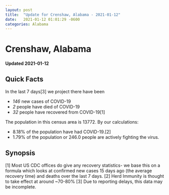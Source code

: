 ```yaml
---
layout: post
title:  "Update for Crenshaw, Alabama - 2021-01-12"
date:   2021-01-12 01:01:29 -0600
categories: Alabama
---
```


# Crenshaw, Alabama
#### Updated 2021-01-12

## Quick Facts

In the last 7 days[3] we project there have been
- *146* new cases of COVID-19
- *2* people have died of COVID-19
- *32* people have recovered from COVID-19[1]

The population in this census area is 13772. By our calculations:
- 8.18% of the population have had COVID-19.[2]
- 1.79% of the population or 246.0 people are actively fighting the virus.

## Synopsis




[1] Most US CDC offices do give any recovery statistics- we base this on a formula which looks at confirmed new cases
15 days ago (the average recovery time) and deaths over the last 7 days.
[2] Herd Immunity is thought to take effect at around ~70-80%
[3] Due to reporting delays, this data may be incomplete. 
    